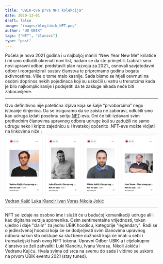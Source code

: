 ```yaml
---
title: "UBIK-ova prva NFT kolekcija"
date: 2020-13-01
draft: false
image: "images/blog/ubik_NFT.png"
author: "UO UBIK"
tags: ["NFT", "članovi"]
type: "post"
---
```


Počela je nova 2021 godina i u najboljoj maniri “New Year New Me” krilatice i mi smo odlučili okrenuti novi list, nadam se da ste primjetili. Izabrali smo novi upravni odbor, predstavili plan razvoja za 2021., osnovali savjetodavni odbor i reorganizirali sustav članstva te pripremamo godinu bogatu aktivnostima. Više o tome malo kasnije. Sada bismo se htjeli osvrnuti na osobni doprinos nekih pojedinaca koji su uskočili u vatru u trenutcima kada je bilo najkompliciranije i podsjetiti da te zasluge nikada neće biti zaboravljene. 
____________________________________________________________________________________________________________________________________________________________________
Ovo definitivno nije patetična izjava koja se šalje “prvoborcima” nego isticanje činjenica. Da se osiguramo da se zaista ne zaboravi, odlučili smo kao udruga izdati posebnu seriju [NFT](https://bitfalls.com/hr/2018/10/15/the-last-nft-non-fungible-token-explanation-post-youll-ever-need/)-eva. Oni će biti izdavani svim prethodnim članovima upravnog odbora udruge koji su zadužili ne samo udrugu neko i kripto zajednicu u Hrvatskoj općenito. NFT-eve možte vidjeti na linkovima niže : 
[![](images/blog/ubik_NFT.png)](https://app.rarible.com/user/0x16f0210fbc468da71d47f04e95e4804f46bc2a59/collectibles)
[Vedran Kajić](https://app.rarible.com/token/0x60f80121c31a0d46b5279700f9df786054aa5ee5:98187:0x16f0210fbc468da71d47f04e95e4804f46bc2a59)
[Luka Klancir ](https://app.rarible.com/token/0x60f80121c31a0d46b5279700f9df786054aa5ee5:98186:0x16f0210fbc468da71d47f04e95e4804f46bc2a59)
[Ivan Voras ](https://app.rarible.com/token/0x60f80121c31a0d46b5279700f9df786054aa5ee5:98173:0x16f0210fbc468da71d47f04e95e4804f46bc2a59)
[Nikola Jokić](https://app.rarible.com/token/0x60f80121c31a0d46b5279700f9df786054aa5ee5:98184:0x16f0210fbc468da71d47f04e95e4804f46bc2a59)
____________________________________________________________________________________________________________________________________________________________________
NFT se izdaje na osobno ime i služit će u budućoj komunikaciji udruge ali i kao digitalna verzija spomenika. Osim sentimentalne vrijednosti, token ujedno i daje "claim" za jednu UBIK hoodicu, kategorije "legendary". Radi se o jedinstvenoj hoodici koja će se dodjeljivati svim članovima upravnog odbora nakon što odstupe sa službene dužnosti koja će imati u sebi i transakcijski hash ovog NFT tokena. 
Upravni Odbor UBIK-a i cijelokupno članstvo se želi zahvaliti: Luki Klanciru, Ivanu Vorasu, Nikoli Jokiću i Vedranu Kajiću. Hvala svima od srca na svemu do sada i vidimo se uskoro na prvom UBIK eventu 2021 (stay tuned).

